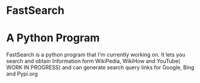 # FastSearch 

# A Python Program 
FastSearch is a python program that I'm currently working on.
It lets you search and obtain Information form WikiPedia, WikiHow and YouTube( WORK IN PROGRESS) and can generate search query links for Google, Bing and Pypi.org

